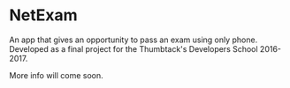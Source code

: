 # NetExam
An app that gives an opportunity to pass an exam using only phone.
Developed as a final project for the Thumbtack's Developers School 2016-2017.

More info will come soon.
